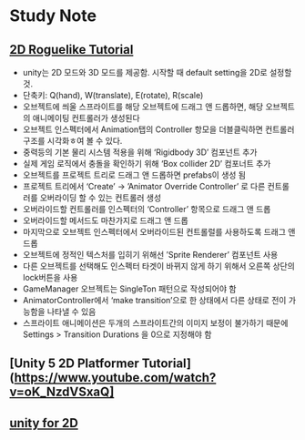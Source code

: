 # Study Note

## [2D Roguelike Tutorial](https://unity3d.com/kr/learn/tutorials/projects/2d-roguelike-tutorial)
- unity는 2D 모드와 3D 모드를 제공함. 시작할 때 default setting을 2D로 설정할 것.
- 단축키: Q(hand), W(translate), E(rotate), R(scale)
- 오브젝트에 씌울 스프라이트를 해당 오브젝트에  드래그 앤 드롭하면, 해당 오브젝트의 애니메이팅 컨트롤러가 생성된다
- 오브젝트 인스펙터에서 Animation탭의 Controller 항모을 더블클릭하면 컨트롤러구조를 시각화ㅎ여 볼 수 있다.
- 중력등의 기본 물리 시스템 적용을 위해 ‘Rigidbody 3D’ 컴포넌트 추가
- 실제 게임 로직에서 충돌을 확인하기 위해 ‘Box collider 2D’ 컴포너트 추가
- 오브젝트를 프로젝트 트리로 드래그 앤 드롭하면 prefabs이 생성 됨
- 프로젝트 트리에서 ‘Create’ -> ’Animator Override Controller’ 로 다른 컨트롤러를 오버라이딩 할 수 있는 컨트롤러 생성
- 오버라이드할 컨트롤러를 인스펙터의 ‘Controller’ 항목으로 드래그 앤 드롭
- 오버라이드할 메서드도 마찬가지로 드래그 앤 드롭
- 마지막으로 오브젝트 인스펙터에서 오버라이드된 컨트롤럴를 사용하도록 드래그 앤 드롭
- 오브젝트에 정적인 텍스처를 입히기 위해선 ’Sprite Renderer’ 컴포넌트 사용
- 다른 오브젝트를 선택해도 인스펙터 타겟이 바뀌지 않게 하기 위해서 오른쪽 상단의 lock버튼을 사용
- GameManager 오브젝트는 SingleTon 패턴으로 작성되어야 함
- AnimatorController에서 ‘make transition’으로 한 상태에서 다른 상태로 전이 가능함을 나타낼 수 있음
- 스프라이트 애니메이션은 두개의 스프라이트간의 이미지 보정이 불가하기 때문에 Settings > Transition Durations 을 0으로 지정해야 함

## [Unity 5 2D Platformer Tutorial](https://www.youtube.com/watch?v=oK_NzdVSxaQ]

## [unity for 2D](https://unity3d.com/kr/learn/tutorials/topics/2d-game-creation/2d-game-development-walkthrough?playlist=17093)
